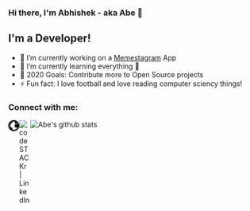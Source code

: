 ### Hi there, I'm Abhishek - aka Abe 👋

## I'm a Developer!

- 🔭 I’m currently working on a [Memestagram][memestagram] App
- 🌱 I’m currently learning everything 🤣
- 🥅 2020 Goals: Contribute more to Open Source projects
- ⚡ Fun fact: I love football and love reading computer sciency things!

### Connect with me:

[<img align="left" alt="My Portfolio Website" width="22px" src="https://raw.githubusercontent.com/iconic/open-iconic/master/svg/globe.svg" />][website]
[<img align="left" alt="codeSTACKr | LinkedIn" width="22px" src="https://cdn.jsdelivr.net/npm/simple-icons@v3/icons/linkedin.svg" />][linkedin]

[website]: https://abeplays.github.io
[linkedin]: https://www.linkedin.com/in/abe10/
[memestagram]: https://github.com/AbePlays/Memestagram

![Abe's github stats](https://github-readme-stats.vercel.app/api?username=abeplays&show_icons=true)
